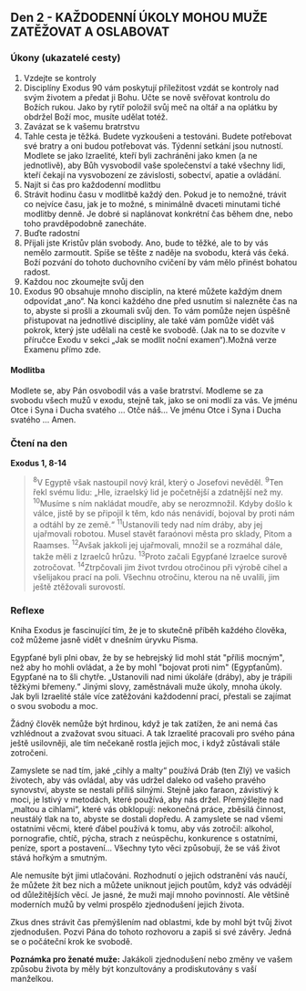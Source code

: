## Den 2 - KAŽDODENNÍ ÚKOLY MOHOU MUŽE ZATĚŽOVAT A OSLABOVAT

### Úkony (ukazatelé cesty)

1. Vzdejte se kontroly
1. Disciplíny Exodus 90 vám poskytují příležitost vzdát se kontroly nad svým životem a předat ji Bohu. Učte se nově svěřovat kontrolu do Božích rukou. Jako by rytíř položil svůj meč na oltář a na oplátku by obdržel Boží moc, musíte udělat totéž.
1. Zavázat se k vašemu bratrstvu
1. Tahle cesta je těžká. Budete vyzkoušeni a testováni. Budete potřebovat své bratry a oni budou potřebovat vás. Týdenní setkání jsou nutností. Modlete se jako Izraelité, kteří byli zachráněni jako kmen (a ne jednotlivě), aby Bůh vysvobodil vaše společenství a také všechny lidi, kteří čekají na vysvobození ze závislosti, sobectví, apatie a ovládání.
1. Najít si čas pro každodenní modlitbu
1. Strávit hodinu času v modlitbě každý den. Pokud je to nemožné, trávit co nejvíce času, jak je to možné, s minimálně dvaceti minutami tiché modlitby denně. Je dobré si naplánovat konkrétní čas během dne, nebo toho pravděpodobně zanecháte.
1. Buďte radostní
1. Přijali jste Kristův plán svobody. Ano, bude to těžké, ale to by vás nemělo zarmoutit. Spíše se těšte z naděje na svobodu, která vás čeká. Boží pozvání do tohoto duchovního cvičení by vám mělo přinést bohatou radost.
1. Každou noc zkoumejte svůj den
1. Exodus 90 obsahuje mnoho disciplín, na které můžete každým dnem odpovídat „ano“. Na konci každého dne před usnutím si nalezněte čas na to, abyste si prošli a zkoumali svůj den. To vám pomůže nejen úspěšně přistupovat na jednotlivé disciplíny, ale také vám pomůže vidět váš pokrok, který jste udělali na cestě ke svobodě. (Jak na to se dozvíte v příručce Exodu v sekci „Jak se modlit noční examen“).Možná verze Examenu přímo zde.

#### Modlitba

Modlete se, aby Pán osvobodil vás a vaše bratrství.
Modleme se za svobodu všech mužů v exodu, stejně tak, jako se oni modlí za vás.
Ve jménu Otce i Syna i Ducha svatého … Otče náš… Ve jménu Otce i Syna i Ducha svatého … Amen.

### Čtení na den

**Exodus 1, 8-14**

> <sup>8</sup>V Egyptě však nastoupil nový král, který o Josefovi nevěděl.
> <sup>9</sup>Ten řekl svému lidu: „Hle, izraelský lid je početnější a zdatnější než my.
> <sup>10</sup>Musíme s ním nakládat moudře, aby se nerozmnožil. Kdyby došlo k válce, jistě by se připojil k těm, kdo nás nenávidí, bojoval by proti nám a odtáhl by ze země.“
> <sup>11</sup>Ustanovili tedy nad ním dráby, aby jej ujařmovali robotou. Musel stavět faraónovi města pro sklady, Pitom a Raamses.
> <sup>12</sup>Avšak jakkoli jej ujařmovali, množil se a rozmáhal dále, takže měli z Izraelců hrůzu.
> <sup>13</sup>Proto začali Egypťané Izraelce surově zotročovat.
> <sup>14</sup>Ztrpčovali jim život tvrdou otročinou při výrobě cihel a všelijakou prací na poli. Všechnu otročinu, kterou na ně uvalili, jim ještě ztěžovali surovostí.

### Reflexe

Kniha Exodus je fascinující tím, že je to skutečně příběh každého člověka, což můžeme jasně vidět v dnešním úryvku Písma.

Egypťané byli plni obav, že by se hebrejský lid mohl stát "příliš mocným", než aby ho mohli ovládat, a že by mohl "bojovat proti nim" (Egypťanům). Egypťané na to šli chytře. „Ustanovili nad nimi úkoláře (dráby), aby je trápili těžkými břemeny.“ Jinými slovy, zaměstnávali muže úkoly, mnoha úkoly.
Jak byli Izraelité stále více zatěžováni každodenní prací, přestali se zajímat o svou svobodu a moc.

Žádný člověk nemůže být hrdinou, když je tak zatížen, že ani nemá čas vzhlédnout a zvažovat svou situaci. A tak Izraelité pracovali pro svého pána ještě usilovněji, ale tím nečekaně rostla jejich moc, i když zůstávali stále zotročeni.

Zamyslete se nad tím, jaké „cihly a malty“ používá Dráb (ten Zlý) ve vašich životech, aby vás ovládal, aby vás udržel daleko od vašeho pravého synovství, abyste se nestali příliš silnými. Stejně jako faraon, závistivý k moci, je lstivý v metodách, které používá, aby nás držel.
Přemýšlejte nad „maltou a cihlami“, které vás obklopují: nekonečná práce, zběsilá činnost, neustálý tlak na to, abyste se dostali dopředu. A zamyslete se nad všemi ostatními věcmi, které ďábel používá k tomu, aby vás zotročil: alkohol, pornografie, chtíč, pýcha, strach z neúspěchu, konkurence s ostatními, peníze, sport a postavení… Všechny tyto věci způsobují, že se váš život stává hořkým a smutným.

Ale nemusíte být jimi utlačováni. Rozhodnutí o jejich odstranění vás naučí, že můžete žít bez nich a můžete uniknout jejich poutům, když vás odvádějí od důležitějších věcí.
Je jasné, že muži mají mnoho povinností. Ale většině moderních mužů by velmi prospělo zjednodušení jejich života.

Zkus dnes strávit čas přemýšlením nad oblastmi, kde by mohl být tvůj život zjednodušen. Pozvi Pána do tohoto rozhovoru a zapiš si své závěry. Jedná se o počáteční krok ke svobodě.

**Poznámka pro ženaté muže:** Jakákoli zjednodušení nebo změny ve vašem způsobu života by měly být konzultovány a prodiskutovány s vaší manželkou.
